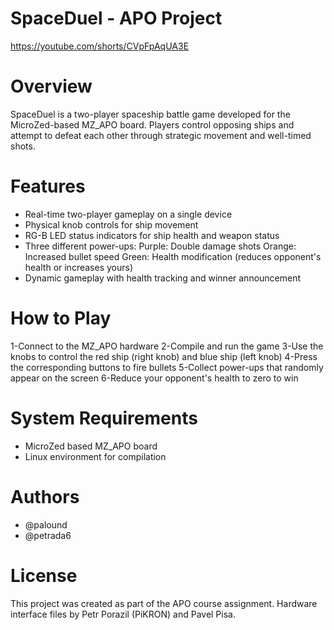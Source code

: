 # SpaceDuel - APO Project
https://youtube.com/shorts/CVpFpAqUA3E

# Overview
SpaceDuel is a two-player spaceship battle game developed for the MicroZed-based MZ_APO board. Players control opposing ships and attempt to defeat each other through strategic movement and well-timed shots.

# Features
- Real-time two-player gameplay on a single device
- Physical knob controls for ship movement
- RG-B LED status indicators for ship health and weapon status
- Three different power-ups:
    Purple: Double damage shots
    Orange: Increased bullet speed
    Green: Health modification (reduces opponent's health or increases yours)
- Dynamic gameplay with health tracking and winner announcement

# How to Play
1-Connect to the MZ_APO hardware
2-Compile and run the game
3-Use the knobs to control the red ship (right knob) and blue ship (left knob)
4-Press the corresponding buttons to fire bullets
5-Collect power-ups that randomly appear on the screen
6-Reduce your opponent's health to zero to win

# System Requirements
- MicroZed based MZ_APO board
- Linux environment for compilation

# Authors 
- @palound
- @petrada6

# License
This project was created as part of the APO course assignment. Hardware interface files by Petr Porazil (PiKRON) and Pavel Pisa.
